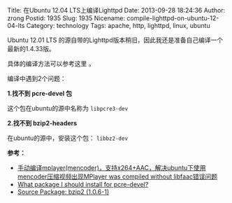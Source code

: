 Title: 在Ubuntu 12.04 LTS上编译Lighttpd
Date: 2013-09-28 18:24:36
Author: zrong
Postid: 1935
Slug: 1935
Nicename: compile-lighttpd-on-ubuntu-12-04-lts
Category: technology
Tags: apache, http, lighttpd, linux, ubuntu

Ubuntu 12.01 LTS 的源自带的Lighttpd版本稍旧，因此我还是准备自己编译一个最新的1.4.33版。

具体的编译方法可以参考这里 。

编译中遇到2个问题：

**1.找不到 pcre-devel 包**

这个包在ubuntu的源中名称为 `libpcre3-dev`

**2.找不到 bzip2-headers**

在ubuntu的源中，安装这个包： `libbz2-dev`

**参考：**

-   [手动编译mplayer(mencoder)，支持x264+AAC，解决ubuntu下使用mencoder压缩视频出现MPlayer was compiled without libfaac错误问题](http://zengrong.net/post/1012.htm)
-   [What package I should install for pcre-devel?](http://stackoverflow.com/questions/2263404/what-package-i-should-install-for-pcre-devel)
-   [Source Package: bzip2 (1.0.6-1)](http://packages.ubuntu.com/source/precise/bzip2)

